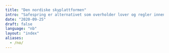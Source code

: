 ```yaml
---
title: "Den nordiske sky­plattformen"
intro: "Safespring er alternativet som overholder lover og regler innen EU."
date: "2020-09-25"
draft: false
language: "nb"
layout: "index"
aliases:
  - /no/
---
```

